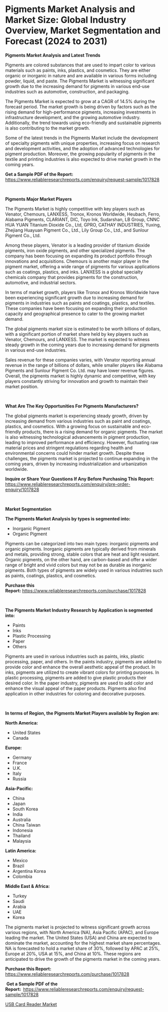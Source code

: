 <p><h1>Pigments Market Analysis and Market Size: Global Industry Overview, Market Segmentation and Forecast (2024 to 2031)</h1></p><p><strong>Pigments Market Analysis and Latest Trends</strong></p>
<p><p>Pigments are colored substances that are used to impart color to various materials such as paints, inks, plastics, and cosmetics. They are either organic or inorganic in nature and are available in various forms including powder, liquid, and paste. The Pigments Market is witnessing significant growth due to the increasing demand for pigments in various end-use industries such as automotive, construction, and packaging.</p><p>The Pigments Market is expected to grow at a CAGR of 14.5% during the forecast period. The market growth is being driven by factors such as the rising demand for high-performance pigments, increasing investments in infrastructure development, and the growing automotive industry. Additionally, the trend towards using eco-friendly and sustainable pigments is also contributing to the market growth.</p><p>Some of the latest trends in the Pigments Market include the development of specialty pigments with unique properties, increasing focus on research and development activities, and the adoption of advanced technologies for pigment production. Moreover, the growing popularity of pigments in the textile and printing industries is also expected to drive market growth in the coming years.</p></p>
<p><strong>Get a Sample PDF of the Report:&nbsp;</strong> <a href="https://www.reliableresearchreports.com/enquiry/request-sample/1017828">https://www.reliableresearchreports.com/enquiry/request-sample/1017828</a></p>
<p>&nbsp;</p>
<p><strong>Pigments Major Market Players</strong></p>
<p><p>The Pigments Market is highly competitive with key players such as Venator, Chemours, LANXESS, Tronox, Kronos Worldwide, Heubach, Ferro, Alabama Pigments, CLARIANT, DIC, Toyo Ink, Sudarshan, LB Group, CNNC HUA YUAN Titanium Dioxide Co., Ltd, GPRO, CATHAY INDUSTRIES, Yuxing, Zhejiang Huayuan Pigment Co., Ltd., Lily Group Co., Ltd., and Sunlour Pigment Co., Ltd. </p><p>Among these players, Venator is a leading provider of titanium dioxide pigments, iron oxide pigments, and other specialized pigments. The company has been focusing on expanding its product portfolio through innovations and acquisitions. Chemours is another major player in the pigment market, offering a wide range of pigments for various applications such as coatings, plastics, and inks. LANXESS is a global specialty chemicals company that provides pigments for the construction, automotive, and industrial sectors.</p><p>In terms of market growth, players like Tronox and Kronos Worldwide have been experiencing significant growth due to increasing demand for pigments in industries such as paints and coatings, plastics, and textiles. These companies have been focusing on expanding their production capacity and geographical presence to cater to the growing market demand.</p><p>The global pigments market size is estimated to be worth billions of dollars, with a significant portion of market share held by key players such as Venator, Chemours, and LANXESS. The market is expected to witness steady growth in the coming years due to increasing demand for pigments in various end-use industries.</p><p>Sales revenue for these companies varies, with Venator reporting annual revenue in the range of billions of dollars, while smaller players like Alabama Pigments and Sunlour Pigment Co. Ltd. may have lower revenue figures. Overall, the pigments market is highly dynamic and competitive, with key players constantly striving for innovation and growth to maintain their market position.</p></p>
<p>&nbsp;</p>
<p><strong>What Are The Key Opportunities For Pigments Manufacturers?</strong></p>
<p><p>The global pigments market is experiencing steady growth, driven by increasing demand from various industries such as paint and coatings, plastics, and cosmetics. With a growing focus on sustainable and eco-friendly products, there is a rising demand for organic pigments. The market is also witnessing technological advancements in pigment production, leading to improved performance and efficiency. However, fluctuating raw material prices and stringent regulations regarding health and environmental concerns could hinder market growth. Despite these challenges, the pigments market is projected to continue expanding in the coming years, driven by increasing industrialization and urbanization worldwide.</p></p>
<p><strong>Inquire or Share Your Questions If Any Before Purchasing This Report:</strong> <a href="https://www.reliableresearchreports.com/enquiry/pre-order-enquiry/1017828">https://www.reliableresearchreports.com/enquiry/pre-order-enquiry/1017828</a></p>
<p>&nbsp;</p>
<p><strong>Market Segmentation</strong></p>
<p><strong>The Pigments Market Analysis by types is segmented into:</strong></p>
<p><ul><li>Inorganic Pigment</li><li>Organic Pigment</li></ul></p>
<p><p>Pigments can be categorized into two main types: inorganic pigments and organic pigments. Inorganic pigments are typically derived from minerals and metals, providing strong, stable colors that are heat and light resistant. Organic pigments, on the other hand, are carbon-based and offer a wider range of bright and vivid colors but may not be as durable as inorganic pigments. Both types of pigments are widely used in various industries such as paints, coatings, plastics, and cosmetics.</p></p>
<p><strong>Purchase this Report:&nbsp;</strong><a href="https://www.reliableresearchreports.com/purchase/1017828">https://www.reliableresearchreports.com/purchase/1017828</a></p>
<p>&nbsp;</p>
<p><strong>The Pigments Market Industry Research by Application is segmented into:</strong></p>
<p><ul><li>Paints</li><li>Inks</li><li>Plastic Processing</li><li>Paper</li><li>Others</li></ul></p>
<p><p>Pigments are used in various industries such as paints, inks, plastic processing, paper, and others. In the paints industry, pigments are added to provide color and enhance the overall aesthetic appeal of the product. In inks, pigments are utilized to create vibrant colors for printing purposes. In plastic processing, pigments are added to give plastic products their desired color. In the paper industry, pigments are used to add color and enhance the visual appeal of the paper products. Pigments also find application in other industries for coloring and decorative purposes.</p></p>
<p>&nbsp;</p>
<p><strong>In terms of Region, the Pigments Market Players available by Region are:</strong></p>
<p>
    <p> <strong> North America: </strong>
        <ul>
            <li>United States</li>
            <li>Canada</li>
        </ul>
        </p> 
    <p> <strong> Europe: </strong>
        <ul>
            <li>Germany</li>
            <li>France</li>
            <li>U.K.</li>
            <li>Italy</li>
            <li>Russia</li>
        </ul>
        </p> 
    <p> <strong> Asia-Pacific: </strong>
        <ul>
            <li>China</li>
            <li>Japan</li>
            <li>South Korea</li>
            <li>India</li>
            <li>Australia</li>
            <li>China Taiwan</li>
            <li>Indonesia</li>
            <li>Thailand</li>
            <li>Malaysia</li>
        </ul>
        </p> 
    <p> <strong> Latin America: </strong>
        <ul>
            <li>Mexico</li>
            <li>Brazil</li>
            <li>Argentina Korea</li>
            <li>Colombia</li>
        </ul>
        </p> 
    <p> <strong> Middle East & Africa: </strong>
        <ul>
            <li>Turkey</li>
            <li>Saudi</li>
            <li>Arabia</li>
            <li>UAE</li>
            <li>Korea</li>
        </ul>
    </p>
    </p>
<p><p>The pigments market is projected to witness significant growth across various regions, with North America (NA), Asia Pacific (APAC), and Europe leading the market. The United States (USA) and China are expected to dominate the market, accounting for the highest market share percentages. NA is forecasted to hold a market share of 30%, followed by APAC at 25%, Europe at 20%, USA at 15%, and China at 10%. These regions are anticipated to drive the growth of the pigments market in the coming years.</p></p>
<p><strong>Purchase this Report: </strong><a href="https://www.reliableresearchreports.com/purchase/1017828">https://www.reliableresearchreports.com/purchase/1017828</a></p>
<p>&nbsp;<strong>Get a Sample PDF of the Report:&nbsp;&nbsp;</strong><a href="https://www.reliableresearchreports.com/enquiry/request-sample/1017828">https://www.reliableresearchreports.com/enquiry/request-sample/1017828</a></p>
<p><strong></strong></p>
<p><p><a href="https://gamy-alyssum-396.notion.site/USB-Card-Reader-Market-Analysis-Examines-its-Scope-on-Growth-Opportunities-and-Forecasted-Trends-Sp-760b81d46efd4f518a7ec4fa4ad7b409">USB Card Reader Market</a></p></p>